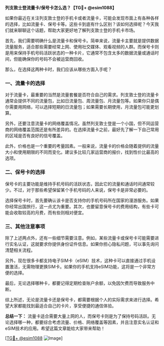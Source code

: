 **列支敦士登流量卡/保号卡怎么选？【TG💪+ @esim1088】**

如果你最近在关注列支敦士登的手机卡或者流量卡，可能会发现市面上有各种各样的选择，比如流量卡、保号卡等。这些卡到底有什么区别？该如何选择呢？今天我们就来聊聊这个话题，帮助大家更好地了解列支敦士登的手机卡市场。

首先，我们需要明确什么是流量卡和保号卡。简单来说，流量卡主要就是提供数据流量服务，适合那些需要经常上网、使用社交媒体、观看视频的人群。而保号卡则是用来保持手机号码活跃状态的一种卡片，它通常不包含太多的数据流量或通话时间，但能确保你的号码不会被运营商回收。

那么，在选择这两种卡时，我们应该从哪些方面入手呢？

### **一、流量卡的选择**

对于流量卡，最重要的当然是流量套餐是否符合自己的需求。列支敦士登的流量卡通常会提供不同的流量包，比如日流量包、周流量包、月流量包等。如果你只是偶尔需要用网络，可以选择短期的日流量包；如果需要长期使用，月流量包可能更划算。

另外，还要注意流量卡的网络覆盖情况。虽然列支敦士登是一个小国，但不同运营商的网络覆盖范围还是有所差异的。在选择流量卡之前，最好先了解一下自己常用的区域是否有良好的信号覆盖。

此外，价格也是一个重要的考量因素。一般来说，流量卡的价格会随着提供的流量大小和使用期限的不同而变化。建议多比较几家运营商的报价，找到性价比最高的选项。

### **二、保号卡的选择**

保号卡的主要功能是维持手机号码的活跃状态，因此它的流量和通话时间通常较少。不过，对于那些希望保留某个手机号码的人来说，保号卡是非常必要的。

选择保号卡时，首先要确认该卡是否支持你的手机号码所在国家的漫游服务。如果你经常出国旅行，这一点尤为重要。其次，也要留意保号卡的费用结构，有些卡可能会收取较高的月费，而有些则相对便宜。

### **三、其他注意事项**

除了上述两点外，还有一些细节需要注意。例如，某些流量卡或保号卡可能需要进行实名认证，这就要求你提供身份证件信息。如果你担心隐私问题，可以事先询问清楚相关流程。

另外，现在很多卡都支持电子SIM卡（eSIM）技术，这种卡可以直接通过手机设置激活，无需物理更换SIM卡。如果你的手机支持eSIM功能，这将是一个非常方便的选择。

最后，无论选择哪种卡，都要记得定期检查账户余额，以免因欠费而导致服务中断。

综上所述，无论是流量卡还是保号卡，都需要根据个人的实际需求来进行选择。希望大家都能找到最适合自己的卡片，享受便捷的通信体验。

**总结一下：** 流量卡适合需要大量上网的人，而保号卡则是为了保持号码活跃。无论选择哪一种，都要综合考虑流量、价格、网络覆盖等因素，并且注意实名认证和eSIM技术的应用。希望这篇文章能给大家带来帮助！

[[TG💪+ @esim1088](https://t.me/s/esim1088) ![Image](https://i.postimg.cc/4NQfJmqS/Snipaste-2025-05-13-00-14-12.png)]